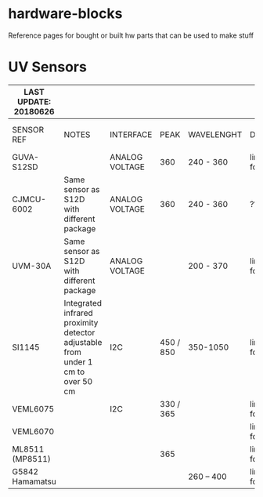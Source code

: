 # hardware-blocks
Reference pages for bought or built hw parts that can be used to make stuff

# UV Sensors

| LAST UPDATE: 20180626 	|                                                                                 	|                	|           	|            	|                	|                                                                                                                                          	|               	|        	|
|-----------------------	|---------------------------------------------------------------------------------	|----------------	|-----------	|------------	|----------------	|------------------------------------------------------------------------------------------------------------------------------------------	|---------------	|--------	|
| SENSOR REF            	| NOTES                                                                           	| INTERFACE      	| PEAK      	| WAVELENGHT 	| DATASHEET      	| REF LINKS                                                                                                                                	| AVG PRICE EUR 	|  W2BUY 	|
| GUVA-S12SD            	|                                                                                 	| ANALOG VOLTAGE 	| 360       	| 240 - 360  	| link to folder 	| [link](https://www.adafruit.com/product/1918)                                                                                                    	| 3             	| ebay   	|
| CJMCU-6002            	| Same  sensor as S12D with different package                                     	| ANALOG VOLTAGE 	| 360       	| 240 - 360  	| ???            	| https://www.ebay.com/sch/i.html?_from=R40&_trksid=m570.l1313&_nkw=CJMCU-6002&_sacat=0&LH_TitleDesc=0&_sop=15&_osacat=0&_odkw=CJMCU-6002  	| 2,5           	| ebay   	|
| UVM-30A               	| Same sensor as S12D with different package                                      	| ANALOG VOLTAGE 	|           	| 200 - 370  	| link to folder 	|                                                                                                                                          	| 5             	| ebay   	|
| SI1145                	| Integrated infrared proximity detector adjustable from under 1 cm to over 50 cm 	| I2C            	| 450 / 850 	| 350-1050   	| link to folder 	| https://www.adafruit.com/product/1777 / https://www.allaboutcircuits.com/projects/how-to-perform-uv-monitoring-with-the-adafruit-si1145/ 	| 3,5           	| ebay   	|
| VEML6075              	|                                                                                 	| I2C            	| 330 / 365 	|            	| link to folder 	|                                                                                                                                          	| 4             	| ebay   	|
| VEML6070              	|                                                                                 	|                	|           	|            	| link to folder 	|                                                                                                                                          	| 2,5           	| ebay   	|
| ML8511 (MP8511)       	|                                                                                 	|                	| 365       	|            	| link to folder 	| https://learn.sparkfun.com/tutorials/ml8511-uv-sensor-hookup-guide                                                                       	| 3,5           	| ebay   	|
| G5842 Hamamatsu       	|                                                                                 	|                	|           	| 260 – 400  	| link to folder 	|                                                                                                                                          	| 18            	| ebay   	|
